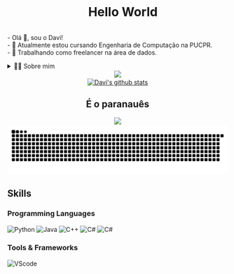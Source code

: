 <!DOCTYPE html>
<html lang="pt-BR">
<head>
    <meta charset="UTF-8">
    <meta name="viewport" content="width=device-width, initial-scale=1.0">
</head>
<body>

<!--título-->
<div id="user-content-toc">
    <ul align="center">
        <summary><h1 style="display: inline-block;">Hello World</h1></summary>
    </ul>
</div>

<!-- Presentation -->
<p>
    - Olá 👋, sou o Davi!<br>
    - 🌱 Atualmente estou cursando Engenharia de Computação na PUCPR.<br>
    - 🔭 Trabalhando como freelancer na área de dados.
</p>

<!-- Dropdown -->
<details>
    <summary>👨‍💻 Sobre mim</summary>
    <p>
        - 💬 Tenho 25 anos e atualmente moro em Curitiba. Tenho conhecimento com Python, Java e C++.<br>
        - ⚡ Gosto bastante de programar, jogar jogos virtuais e assistir filmes e séries.
    </p>
</details>

<!-- Links -->
<!--<a href="https://br.linkedin.com/in/davi-augusto-0633b91a2">-->
<!--<img src="https://img.shields.io/badge/LinkedIn-0077B5?style=for-the-badge&logo=linkedin&logoColor=white" alt="LinkedIn">-->
</a>

<!-- GithubStats -->
<div>
    <div align="center">
        <a href="https://github.com/davi-augusto-cardoso/github-readme-stats">
            <img align="center" src="https://github-readme-stats.vercel.app/api/top-langs/?username=davi-augusto-cardoso&layout=compact&theme=white&hide_border=false" />
        </a>
    </div>
    <div align="center">
        <a href="https://github.com/davi-augusto-cardoso/github-readme-stats">
            <img align="center" src="https://github-readme-stats.vercel.app/api?username=davi-augusto-cardoso&show_icons=true&theme=white" alt="Davi's github stats" />
        </a>
    </div>
</div>


<!-- Portfolio -->

<!-- GIF -->
<div align="center">
    <p>
        <h2>É o paranauês</h2>
        <img src="https://github.com/user-attachments/assets/78f3ca0d-4789-4e9e-9132-5abb43789efd" />
        <img src="https://github.com/davi-augusto-cardoso/davi-augusto-cardoso/blob/output/github-contribution-grid-snake.svg" />
    </p>
</div>

## Skills
<!-- Skills: Programming Languages -->
<div style="flex-basis: 48%;">
    <h3>Programming Languages</h3>
    <img align="center" alt="Python" height="30" width="40" src="https://cdn.jsdelivr.net/gh/devicons/devicon@latest/icons/python/python-original-wordmark.svg" />
    <img align="center" alt="Java" height="30" width="40" src="https://cdn.jsdelivr.net/gh/devicons/devicon@latest/icons/java/java-original.svg" />
    <img align="center" alt="C++" height="30" width="40" src="https://cdn.jsdelivr.net/gh/devicons/devicon@latest/icons/cplusplus/cplusplus-plain.svg" />
    <img align="center" alt="C#" height="30" width="40" src="https://cdn.jsdelivr.net/gh/devicons/devicon@latest/icons/csharp/csharp-plain.svg" />
    <img align="center" alt="C#" height="30" width="40" src="https://cdn.jsdelivr.net/gh/devicons/devicon@latest/icons/kotlin/kotlin-original-wordmark.svg" />
          
</div>


<!-- Skills: Tools & Frameworks -->
<div style="flex-basis: 48%;">
    <h3>Tools & Frameworks</h3>
    <img align="center" alt="VScode" height="30" width="40" src="https://cdn.jsdelivr.net/gh/devicons/devicon/icons/vscode/vscode-original.svg">
</div>

</body>
</html>
